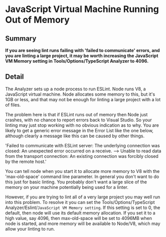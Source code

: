 ﻿# JavaScript Virtual Machine Running Out of Memory

## Summary

**If you are seeing lint runs failing with 'failed to communicate' errors, and you are linting a large project, it may be worth increasing the JavaScript VM Memory setting in Tools/Options/TypeScript Analyzer to 4096.**

## Detail

The Analyzer sets up a node process to run ESLint.  Node runs V8, a JavaScript virtual machine.  Node allocates some memory to this, but it's 1GB or less, and that may not be enough for linting a large project with a lot of files.

The problem here is that if ESLint runs out of memory then Node just crashes, with no chance to report errors back to Visual Studio. So your linting may just stop working with no obvious indication as to why.  You are likely to get a generic error message in the Error List like the one below, although clearly a message like this can be caused by other things.

'Failed to communicate with ESLint server: The underlying connection was closed: An unexpected error occurred on a receive. --> Unable to read data from the transport connection: An existing connection was forcibly closed by the remote host.'

You can tell node when you start it to allocate more memory to V8 with the 'max-old-space' command line parameter. In general you don't want to do this just for basic linting.  You probably don't want a large slice of the memory on your machine potentially being used for a linter.

However, if you are trying to lint all of a very large project you may well run into this problem.  To resolve it you can set the Tools/Options/TypeScript Analyzer/Eslint/`JavaScript VM Memory setting`.  If this setting is set to 0, the default, then node will use its default memory allocation.  If you set it to a high value, say 4096, then max-old-space will be set to 4096MB when node is started, and more memory will be available to Node/V8, which may allow your linting to run.